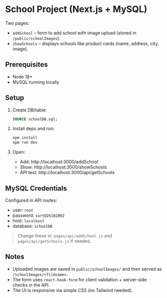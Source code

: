 # School Project (Next.js + MySQL)

Two pages:
- `addSchool` – form to add school with image upload (stored in `/public/schoolImages`).
- `showSchools` – displays schools like product cards (name, address, city, image).

## Prerequisites
- Node 18+
- MySQL running locally

## Setup
1. Create DB/table:
   ```sql
   SOURCE schoolDB.sql;
   ```

2. Install deps and run:
   ```bash
   npm install
   npm run dev
   ```

3. Open:
   - Add: http://localhost:3000/addSchool
   - Show: http://localhost:3000/showSchools
   - API test: http://localhost:3000/api/getSchools

## MySQL Credentials
Configured in API routes:
- user: `root`
- password: `sart@26102002`
- host: `localhost`
- database: `schoolDB`

> Change these in: `pages/api/addSchool.js` and `pages/api/getSchools.js` if needed.

## Notes
- Uploaded images are saved in `public/schoolImages/` and then served as `/schoolImages/<filename>`.
- The form uses `react-hook-form` for client validation + server-side checks in the API.
- The UI is responsive via simple CSS (no Tailwind needed).
